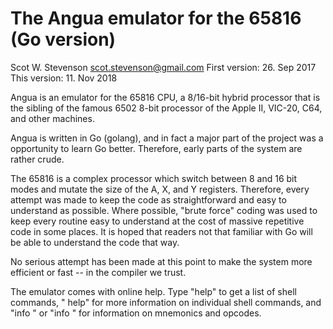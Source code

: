 # The Angua emulator for the 65816 (Go version)
Scot W. Stevenson <scot.stevenson@gmail.com>
First version: 26. Sep 2017
This version: 11. Nov 2018

Angua is an emulator for the 65816 CPU, a 8/16-bit hybrid processor that is the
sibling of the famous 6502 8-bit processor of the Apple II, VIC-20, C64, and
other machines. 

Angua is written in Go (golang), and in fact a major part of the project was a
opportunity to learn Go better. Therefore, early parts of the system are rather
crude. 

The 65816 is a complex processor which switch between 8 and 16 bit modes and
mutate the size of the A, X, and Y registers. Therefore, every attempt was made
to keep the code as straightforward and easy to understand as possible. Where
possible, "brute force" coding was used to keep every routine easy to understand
at the cost of massive repetitive code in some places. It is hoped that readers
not that familiar with Go will be able to understand the code that way. 

No serious attempt has been made at this point to make the system more efficient
or fast -- in the compiler we trust. 

The emulator comes with online help. Type "help" to get a list of shell
commands, "<COMMAND> help" for more information on individual shell commands,
and "info <MNEMONIC>" or "info <OPCODE>" for information on mnemonics and opcodes.

